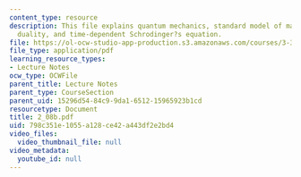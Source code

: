 ```yaml
---
content_type: resource
description: This file explains quantum mechanics, standard model of matter, wave-particle
  duality, and time-dependent Schrodinger?s equation.
file: https://ol-ocw-studio-app-production.s3.amazonaws.com/courses/3-320-atomistic-computer-modeling-of-materials-sma-5107-spring-2005/798c351e1055a128ce42a443df2e2bd4_2_08b.pdf
file_type: application/pdf
learning_resource_types:
- Lecture Notes
ocw_type: OCWFile
parent_title: Lecture Notes
parent_type: CourseSection
parent_uid: 15296d54-84c9-9da1-6512-15965923b1cd
resourcetype: Document
title: 2_08b.pdf
uid: 798c351e-1055-a128-ce42-a443df2e2bd4
video_files:
  video_thumbnail_file: null
video_metadata:
  youtube_id: null
---
```

